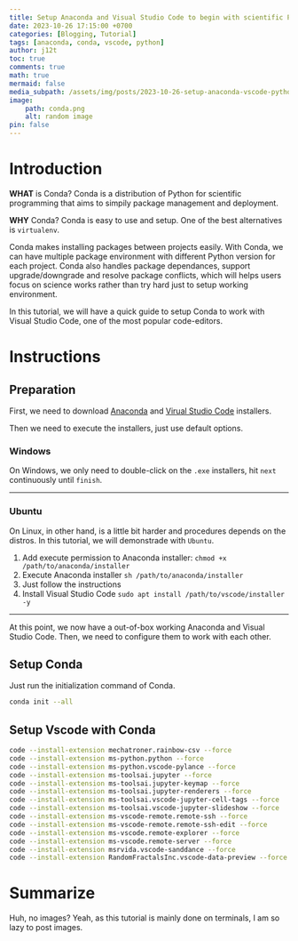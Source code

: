 ```yaml
---
title: Setup Anaconda and Visual Studio Code to begin with scientific Python
date: 2023-10-26 17:15:00 +0700
categories: [Blogging, Tutorial]
tags: [anaconda, conda, vscode, python]
author: j12t
toc: true
comments: true
math: true
mermaid: false
media_subpath: /assets/img/posts/2023-10-26-setup-anaconda-vscode-python
image:
    path: conda.png
    alt: random image
pin: false
---
```


# Introduction

**WHAT** is Conda? Conda is a distribution of Python for scientific programming that aims to simpily package management and deployment.

**WHY** Conda? Conda is easy to use and setup. One of the best alternatives is `virtualenv`.

Conda makes installing packages between projects easily. With Conda, we can have multiple package environment with different Python version for each project. Conda also handles package dependances, support upgrade/downgrade and resolve package conflicts, which will helps users focus on science works rather than try hard just to setup working environment.

In this tutorial, we will have a quick guide to setup Conda to work with Visual Studio Code, one of the most popular code-editors.

# Instructions

## Preparation

First, we need to download [Anaconda](https://www.anaconda.com/download/) and [Virual Studio Code](https://code.visualstudio.com/Download) installers.

Then we need to execute the installers, just use default options.

### Windows

On Windows, we only need to double-click on the `.exe` installers, hit `next` continuously until `finish`.

-----------

### Ubuntu

On Linux, in other hand, is a little bit harder and procedures depends on the distros. In this tutorial, we will demonstrade with `Ubuntu`. 

1. Add execute permission to Anaconda installer: `chmod +x /path/to/anaconda/installer`
2. Execute Anaconda installer `sh /path/to/anaconda/installer`
3. Just follow the instructions
4. Install Visual Studio Code `sudo apt install /path/to/vscode/installer -y`


-----------

At this point, we now have a out-of-box working Anaconda and Visual Studio Code. Then, we need to configure them to work with each other.

## Setup Conda

Just run the initialization command of Conda.

```bash
conda init --all
```

## Setup Vscode with Conda

```bash
code --install-extension mechatroner.rainbow-csv --force
code --install-extension ms-python.python --force
code --install-extension ms-python.vscode-pylance --force
code --install-extension ms-toolsai.jupyter --force
code --install-extension ms-toolsai.jupyter-keymap --force
code --install-extension ms-toolsai.jupyter-renderers --force
code --install-extension ms-toolsai.vscode-jupyter-cell-tags --force
code --install-extension ms-toolsai.vscode-jupyter-slideshow --force
code --install-extension ms-vscode-remote.remote-ssh --force
code --install-extension ms-vscode-remote.remote-ssh-edit --force
code --install-extension ms-vscode.remote-explorer --force
code --install-extension ms-vscode.remote-server --force
code --install-extension msrvida.vscode-sanddance --force
code --install-extension RandomFractalsInc.vscode-data-preview --force
```

# Summarize

Huh, no images? Yeah, as this tutorial is mainly done on terminals, I am so lazy to post images.
